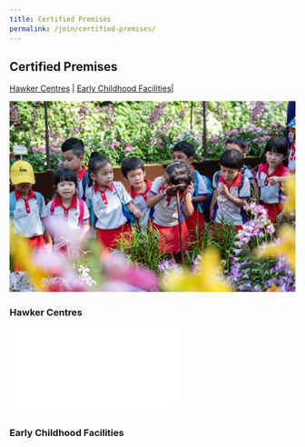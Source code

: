 ```yaml
---
title: Certified Premises
permalink: /join/certified-premises/
---
```


## Certified Premises

[Hawker Centres](#hawker) | [Early Childhood Facilities](#early)| 

<p align="center">
  <img src="/images/kids.jpg">
</p>

### Hawker Centres
<a name="hawker"></a>
![List of Hawker Centres awarded SG Clean](/join/List-hawker.pdf)


### Early Childhood Facilities
<a name="early"></a>
